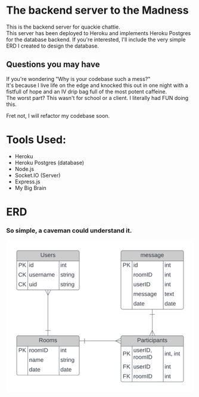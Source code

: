 


# The backend server to the Madness
This is the backend server for quackie chattie.  
This server has been deployed to Heroku and implements Heroku Postgres for the database backend.
If you're interested, I'll include the very simple ERD I created to design the database.  


## Questions you may have
If you're wondering "Why is your codebase such a mess?"  
It's because I live life on the edge and knocked this out in one night with a fistfull of hope and an IV drip bag full of the most potent caffeine.  
The worst part? This wasn't for school or a client. I literally had FUN doing this.  
  
Fret not, I will refactor my codebase soon.


# Tools Used:
- Heroku
- Heroku Postgres (database)
- Node.js
- Socket.IO (Server)
- Express.js
- My Big Brain

# ERD
### So simple, a caveman could understand it.
![Alt Text](https://github.com/Apacher122/quackie-chattie-server/blob/master/previews/QuackieChattie.png)
